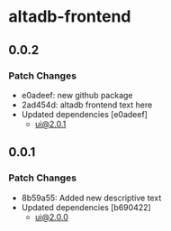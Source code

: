 # altadb-frontend

## 0.0.2

### Patch Changes

- e0adeef: new github package
- 2ad454d: altadb frontend text here
- Updated dependencies [e0adeef]
  - ui@2.0.1

## 0.0.1

### Patch Changes

- 8b59a55: Added new descriptive text
- Updated dependencies [b690422]
  - ui@2.0.0
